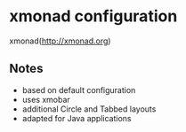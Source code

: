# xmonad configuration

xmonad(http://xmonad.org)

## Notes
- based on default configuration 
- uses xmobar
- additional Circle and Tabbed layouts
- adapted for Java applications
